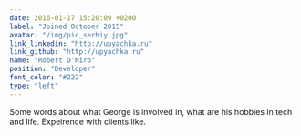 ```yaml
---
date: 2016-01-17 15:20:09 +0200
label: "Joined October 2015"
avatar: "/img/pic_serhiy.jpg"
link_linkedin: "http://upyachka.ru"
link_github: "http://upyachka.ru"
name: "Robert D'Niro"
position: "Developer"
font_color: "#222"
type: "left"
---
```

Some words about what George is involved in, what are his hobbies in tech and life. Expeirence with clients like.
